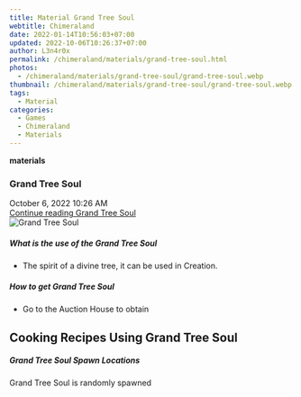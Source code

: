 ```yaml
---
title: Material Grand Tree Soul
webtitle: Chimeraland
date: 2022-01-14T10:56:03+07:00
updated: 2022-10-06T10:26:37+07:00
author: L3n4r0x
permalink: /chimeraland/materials/grand-tree-soul.html
photos:
  - /chimeraland/materials/grand-tree-soul/grand-tree-soul.webp
thumbnail: /chimeraland/materials/grand-tree-soul/grand-tree-soul.webp
tags:
  - Material
categories:
  - Games
  - Chimeraland
  - Materials
---
```


<section id="bootstrap-wrapper">
  <link
    rel="stylesheet"
    href="https://cdn.statically.io/gh/dimaslanjaka/Web-Manajemen/40ac3225/css/bootstrap-4.5-wrapper.css"
  />
  <div
    class="row g-0 border rounded overflow-hidden flex-md-row mb-4 shadow-sm position-relative"
  >
    <div class="col p-4 d-flex flex-column position-static">
      <strong class="d-inline-block mb-2 text-success">materials</strong>
      <h3 class="mb-0">Grand Tree Soul</h3>
      <div class="mb-1 text-muted">October 6, 2022 10:26 AM</div>
      <a
        href="/chimeraland/materials/grand-tree-soul.html"
        class="stretched-link d-none"
        >Continue reading Grand Tree Soul</a
      >
    </div>
    <div class="col-auto d-none d-lg-block">
      <img
        src="/chimeraland/materials/grand-tree-soul/grand-tree-soul.webp"
        alt="Grand Tree Soul"
      />
    </div>
  </div>
  <div class="row">
    <div class="col-lg-6 col-12 mb-2">
      <div class="card">
        <div class="card-body">
          <h5 class="card-title">What is the use of the Grand Tree Soul</h5>
          <div class="card-text">
            <ul>
              <li>The spirit of a divine tree, it can be used in Creation.</li>
            </ul>
          </div>
        </div>
      </div>
    </div>
    <div class="col-lg-6 col-12 mb-2">
      <div class="card">
        <div class="card-body">
          <h5 class="card-title">How to get Grand Tree Soul</h5>
          <div class="card-text">
            <ul>
              <li>Go to the Auction House to obtain</li>
            </ul>
          </div>
        </div>
      </div>
    </div>
    <div class="col-12 mb-2">
      <h2 id="cookable">Cooking Recipes Using Grand Tree Soul</h2>
    </div>
    <div class="col-12 mb-2">
      <h5>Grand Tree Soul Spawn Locations</h5>
      <p>Grand Tree Soul is randomly spawned</p>
    </div>
  </div>
</section>